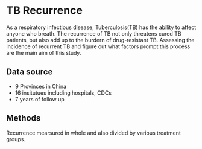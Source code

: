 # TB Recurrence
As a respiratory infectious disease, Tuberculosis(TB) has the ability to affect anyone who breath. 
The recurrence of TB not only threatens cured TB patients, but also add up to the burdern of drug-resistant TB. 
Assessing the incidence of recurrent TB and figure out what factors prompt this process are the main aim of this study.

## Data source
- 9 Provinces in China
- 16 insitutues including hospitals, CDCs
- 7 years of follow up

## Methods
Recurrence mearsured in whole and also divided by various treatment groups.
